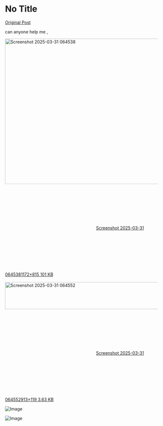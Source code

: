 # No Title

[Original Post](https://discourse.onlinedegree.iitm.ac.in/t/169029/211)

<p>can anyone help me ,<br>
<div class="lightbox-wrapper"><a class="lightbox" href="https://europe1.discourse-cdn.com/flex013/uploads/iitm/original/3X/5/4/54ccbabc6319ac27f5ea3495a8e4224c9104c87b.png" data-download-href="/uploads/short-url/c6aJM4OX5R3wpOe5gXxd3LiowOv.png?dl=1" title="Screenshot 2025-03-31 064538" rel="noopener nofollow ugc"><img src="https://europe1.discourse-cdn.com/flex013/uploads/iitm/optimized/3X/5/4/54ccbabc6319ac27f5ea3495a8e4224c9104c87b_2_690x479.png" alt="Screenshot 2025-03-31 064538" data-base62-sha1="c6aJM4OX5R3wpOe5gXxd3LiowOv" width="690" height="479" srcset="https://europe1.discourse-cdn.com/flex013/uploads/iitm/optimized/3X/5/4/54ccbabc6319ac27f5ea3495a8e4224c9104c87b_2_690x479.png, https://europe1.discourse-cdn.com/flex013/uploads/iitm/optimized/3X/5/4/54ccbabc6319ac27f5ea3495a8e4224c9104c87b_2_1035x718.png 1.5x, https://europe1.discourse-cdn.com/flex013/uploads/iitm/original/3X/5/4/54ccbabc6319ac27f5ea3495a8e4224c9104c87b.png 2x" data-dominant-color="D0D1D3"><div class="meta"><svg class="fa d-icon d-icon-far-image svg-icon" aria-hidden="true"><use href="#far-image"></use></svg><span class="filename">Screenshot 2025-03-31 064538</span><span class="informations">1172×815 101 KB</span><svg class="fa d-icon d-icon-discourse-expand svg-icon" aria-hidden="true"><use href="#discourse-expand"></use></svg></div></a></div><br>
<div class="lightbox-wrapper"><a class="lightbox" href="https://europe1.discourse-cdn.com/flex013/uploads/iitm/original/3X/5/c/5caf6ab37f4494ba32c8d50ccfae06cf4004990f.png" data-download-href="/uploads/short-url/ddVKSeHmBQXrXMG4leCdkwV0ebt.png?dl=1" title="Screenshot 2025-03-31 064552" rel="noopener nofollow ugc"><img src="https://europe1.discourse-cdn.com/flex013/uploads/iitm/original/3X/5/c/5caf6ab37f4494ba32c8d50ccfae06cf4004990f.png" alt="Screenshot 2025-03-31 064552" data-base62-sha1="ddVKSeHmBQXrXMG4leCdkwV0ebt" width="690" height="89" data-dominant-color="F4F5F5"><div class="meta"><svg class="fa d-icon d-icon-far-image svg-icon" aria-hidden="true"><use href="#far-image"></use></svg><span class="filename">Screenshot 2025-03-31 064552</span><span class="informations">913×119 3.63 KB</span><svg class="fa d-icon d-icon-discourse-expand svg-icon" aria-hidden="true"><use href="#discourse-expand"></use></svg></div></a></div></p>

![Image](https://europe1.discourse-cdn.com/flex013/uploads/iitm/original/3X/5/c/5caf6ab37f4494ba32c8d50ccfae06cf4004990f.png)

![Image](https://europe1.discourse-cdn.com/flex013/uploads/iitm/optimized/3X/5/4/54ccbabc6319ac27f5ea3495a8e4224c9104c87b_2_690x479.png)